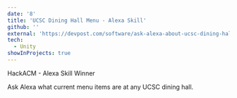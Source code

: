 ```yaml
---
date: '8'
title: 'UCSC Dining Hall Menu - Alexa Skill'
github: ''
external: 'https://devpost.com/software/ask-alexa-about-ucsc-dining-hall-menu'
tech:
  - Unity
showInProjects: true
---
```


HackACM - Alexa Skill Winner

Ask Alexa what current menu items are at any UCSC dining hall.
